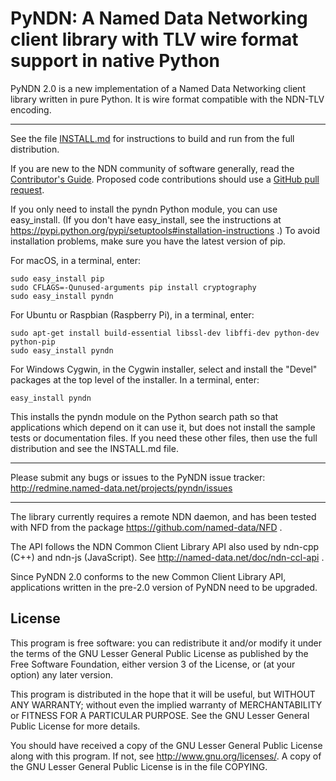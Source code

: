 PyNDN: A Named Data Networking client library with TLV wire format support in native Python
===========================================================================================

PyNDN 2.0 is a new implementation of a Named Data Networking client library written in pure Python.
It is wire format compatible with the NDN-TLV encoding.

---

See the file [INSTALL.md](INSTALL.md) for instructions to build and run from the full distribution.

If you are new to the NDN community of software generally, read the
[Contributor's Guide](https://github.com/named-data/NFD/blob/master/CONTRIBUTING.md).
Proposed code contributions should use a
[GitHub pull request](https://github.com/named-data/PyNDN2/pulls).

If you only need to install the pyndn Python module, you can use easy_install.
(If you don't have easy_install, see the instructions at
https://pypi.python.org/pypi/setuptools#installation-instructions .)
To avoid installation problems, make sure you have the latest version of pip.

For macOS, in a terminal, enter:

    sudo easy_install pip
    sudo CFLAGS=-Qunused-arguments pip install cryptography
    sudo easy_install pyndn

For Ubuntu or Raspbian (Raspberry Pi), in a terminal, enter:

    sudo apt-get install build-essential libssl-dev libffi-dev python-dev python-pip
    sudo easy_install pyndn

For Windows Cygwin, in the Cygwin installer, select and install the "Devel"
packages at the top level of the installer. In a terminal, enter:

    easy_install pyndn

This installs the pyndn module on the Python search path so that applications
which depend on it can use it, but does not install the sample tests or documentation
files. If you need these other files, then use the full distribution and see the INSTALL.md file.

---

Please submit any bugs or issues to the PyNDN issue tracker:
http://redmine.named-data.net/projects/pyndn/issues

---
	
The library currently requires a remote NDN daemon, and has been tested with NFD from the package
https://github.com/named-data/NFD .

The API follows the NDN Common Client Library API also used by ndn-cpp (C++) and ndn-js (JavaScript).
See http://named-data.net/doc/ndn-ccl-api .

Since PyNDN 2.0 conforms to the new Common Client Library API, applications written in the pre-2.0 version
of PyNDN need to be upgraded.

License
-------
This program is free software: you can redistribute it and/or modify
it under the terms of the GNU Lesser General Public License as published by
the Free Software Foundation, either version 3 of the License, or
(at your option) any later version.

This program is distributed in the hope that it will be useful,
but WITHOUT ANY WARRANTY; without even the implied warranty of
MERCHANTABILITY or FITNESS FOR A PARTICULAR PURPOSE.  See the
GNU Lesser General Public License for more details.

You should have received a copy of the GNU Lesser General Public License
along with this program.  If not, see <http://www.gnu.org/licenses/>.
A copy of the GNU Lesser General Public License is in the file COPYING.
